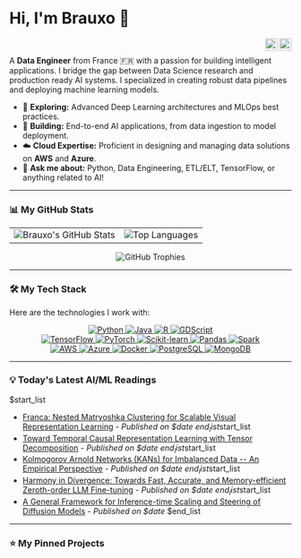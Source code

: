 # Hi, I'm Brauxo 👋

<a href="https://www.linkedin.com/in/your-linkedin-profile">
  <img align="right" alt="Brauxo's LinkedIn" width="22px" src="https://cdn.jsdelivr.net/npm/simple-icons@v3/icons/linkedin.svg" />
</a>
<a href="mailto:your-email@example.com">
  <img align="right" alt="Email" width="22px" src="https://cdn.jsdelivr.net/npm/simple-icons@v3/icons/gmail.svg" />
</a>

<br/>

A **Data Engineer** from France 🇫🇷 with a passion for building intelligent applications. I bridge the gap between Data Science research and production ready AI systems. I specialized in creating robust data pipelines and deploying machine learning models.

- 🧠 **Exploring:** Advanced Deep Learning architectures and MLOps best practices.
- 🚀 **Building:** End-to-end AI applications, from data ingestion to model deployment.
- ☁️ **Cloud Expertise:** Proficient in designing and managing data solutions on **AWS** and **Azure**.
- 💬 **Ask me about:** Python, Data Engineering, ETL/ELT, TensorFlow, or anything related to AI!

---

### 📊 My GitHub Stats

<p align="center">
  <table border="0" cellpadding="0" cellspacing="0">
    <tr>
      <td>
        <img src="https://github-readme-stats.vercel.app/api?username=Brauxo&show_icons=true&theme=tokyonight&hide_border=true&count_private=true" alt="Brauxo's GitHub Stats" />
      </td>
      <td>
        <img src="https://github-readme-stats.vercel.app/api/top-langs/?username=Brauxo&layout=compact&theme=tokyonight&hide_border=true" alt="Top Languages" />
      </td>
    </tr>
  </table>
<p align="center">
  <img src="https://github-profile-trophy.vercel.app/?username=Brauxo&theme=tokyonight&row=1&column=7" alt="GitHub Trophies" />
</p>

---

### 🛠️ My Tech Stack

Here are the technologies I work with:

<p align="center">
  <!-- Languages -->
  <a href="https://www.python.org" target="_blank"> <img src="https://img.shields.io/badge/Python-3776AB?style=for-the-badge&logo=python&logoColor=white" alt="Python"/> </a>
  <a href="https://www.java.com" target="_blank"> <img src="https://img.shields.io/badge/Java-ED8B00?style=for-the-badge&logo=openjdk&logoColor=white" alt="Java"/> </a>
  <a href="https://www.r-project.org/" target="_blank"> <img src="https://img.shields.io/badge/R-276DC3?style=for-the-badge&logo=r&logoColor=white" alt="R"/> </a>
  <a href="https://godotengine.org/" target="_blank"> <img src="https://img.shields.io/badge/GDScript-478CB0?style=for-the-badge&logo=godot-engine&logoColor=white" alt="GDScript"/> </a>
  <br/>
  <!-- DATA/ML -->
  <a href="https://www.tensorflow.org" target="_blank"> <img src="https://img.shields.io/badge/TensorFlow-FF6F00?style=for-the-badge&logo=tensorflow&logoColor=white" alt="TensorFlow"/> </a>
  <a href="https://pytorch.org/" target="_blank"> <img src="https://img.shields.io/badge/PyTorch-EE4C2C?style=for-the-badge&logo=pytorch&logoColor=white" alt="PyTorch"/> </a>
  <a href="https://scikit-learn.org/" target="_blank"> <img src="https://img.shields.io/badge/scikit--learn-%23F7931E?style=for-the-badge&logo=scikit-learn&logoColor=white" alt="Scikit-learn"/> </a>
  <a href="https://pandas.pydata.org/" target="_blank"> <img src="https://img.shields.io/badge/Pandas-150458?style=for-the-badge&logo=pandas&logoColor=white" alt="Pandas"/> </a>
  <a href="https://spark.apache.org/" target="_blank"> <img src="https://img.shields.io/badge/Apache%20Spark-E25A1C?style=for-the-badge&logo=apache-spark&logoColor=white" alt="Spark"/> </a>
  <br/>
  <!-- Devops -->
  <a href="https://aws.amazon.com" target="_blank"> <img src="https://img.shields.io/badge/AWS-232F3E?style=for-the-badge&logo=amazon-aws&logoColor=white" alt="AWS"/> </a>
  <a href="https://azure.microsoft.com" target="_blank"> <img src="https://img.shields.io/badge/Azure-0078D4?style=for-the-badge&logo=microsoft-azure&logoColor=white" alt="Azure"/> </a>
  <a href="https://www.docker.com/" target="_blank"> <img src="https://img.shields.io/badge/Docker-2496ED?style=for-the-badge&logo=docker&logoColor=white" alt="Docker"/> </a>
  <a href="https://www.postgresql.org" target="_blank"> <img src="https://img.shields.io/badge/PostgreSQL-336791?style=for-the-badge&logo=postgresql&logoColor=white" alt="PostgreSQL"/> </a>
  <a href="https://www.mongodb.com/" target="_blank"> <img src="https://img.shields.io/badge/MongoDB-47A248?style=for-the-badge&logo=mongodb&logoColor=white" alt="MongoDB"/> </a>
</p>

---

### 💡 Today's Latest AI/ML Readings

<!-- blog:START -->$start_list
- [Franca: Nested Matryoshka Clustering for Scalable Visual Representation
  Learning](http://arxiv.org/abs/2507.14137v1) - _Published on $date_
$end_list$start_list
- [Toward Temporal Causal Representation Learning with Tensor Decomposition](http://arxiv.org/abs/2507.14126v1) - _Published on $date_
$end_list$start_list
- [Kolmogorov Arnold Networks &lpar;KANs&rpar; for Imbalanced Data -- An Empirical
  Perspective](http://arxiv.org/abs/2507.14121v1) - _Published on $date_
$end_list$start_list
- [Harmony in Divergence: Towards Fast, Accurate, and Memory-efficient
  Zeroth-order LLM Fine-tuning](http://arxiv.org/abs/2502.03304v2) - _Published on $date_
$end_list$start_list
- [A General Framework for Inference-time Scaling and Steering of Diffusion
  Models](http://arxiv.org/abs/2501.06848v5) - _Published on $date_
$end_list<!-- blog:END -->

---

### ⭐ My Pinned Projects


